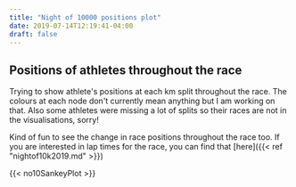 ```yaml
---
title: "Night of 10000 positions plot"
date: 2019-07-14T12:19:41-04:00
draft: false
---
```


## Positions of athletes throughout the race
Trying to show athlete's positions at each km split throughout the race. The colours at each node don't currently mean
anything but I am working on that. Also some athletes were missing a lot of splits so their races are not in the visualisations, sorry!

Kind of fun to see the change in race positions throughout the race too. If you are interested in lap times for the race, you can find that [here]({{< ref "nightof10k2019.md" >}})

{{< no10SankeyPlot >}}